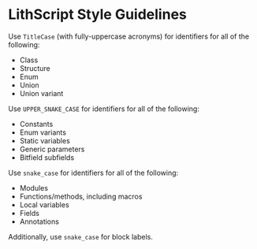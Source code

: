 # LithScript Style Guidelines

Use `TitleCase` (with fully-uppercase acronyms) for identifiers for all of the following:
- Class
- Structure
- Enum
- Union
- Union variant

Use `UPPER_SNAKE_CASE` for identifiers for all of the following:
- Constants
- Enum variants
- Static variables
- Generic parameters
- Bitfield subfields

Use `snake_case` for identifiers for all of the following:
- Modules
- Functions/methods, including macros
- Local variables
- Fields
- Annotations

Additionally, use `snake_case` for block labels.
